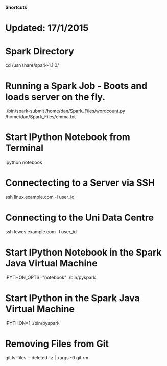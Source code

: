 #### Shortcuts

# Updated: 17/1/2015

# Spark Directory
cd /usr/share/spark-1.1.0/

# Running a Spark Job - Boots and loads server on the fly.
./bin/spark-submit /home/dan/Spark_Files/wordcount.py /home/dan/Spark_Files/emma.txt

# Start IPython Notebook from Terminal
ipython notebook

# Connectecting to a Server via SSH
ssh linux.example.com -l user_id

# Connecting to the Uni Data Centre
ssh lewes.example.com -l user_id

# Start IPython Notebook in the Spark Java Virtual Machine
IPYTHON_OPTS="notebook" ./bin/pyspark

# Start IPython in the Spark Java Virtual Machine
IPYTHON=1 ./bin/pyspark

# Removing Files from Git
git ls-files --deleted -z | xargs -0 git rm 

